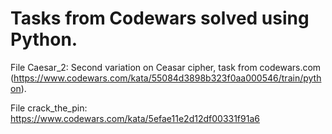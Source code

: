# Tasks from Codewars solved using Python.

File Caesar_2:
Second variation on Ceasar cipher, task from codewars.com (https://www.codewars.com/kata/55084d3898b323f0aa000546/train/python).

File crack_the_pin:
https://www.codewars.com/kata/5efae11e2d12df00331f91a6

